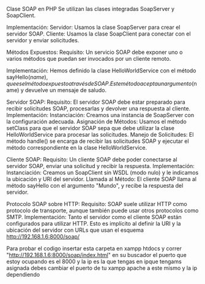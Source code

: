 Clase SOAP en PHP
Se utilizan las clases integradas SoapServer y SoapClient.

Implementación:
Servidor: Usamos la clase SoapServer para crear el servidor SOAP.
Cliente: Usamos la clase SoapClient para conectar con el servidor y enviar solicitudes.

Métodos Expuestos:
Requisito: Un servicio SOAP debe exponer uno o varios métodos que puedan ser invocados por un cliente remoto.

Implementación:
Hemos definido la clase HelloWorldService con el método sayHello($name), que es el método expuesto a través de SOAP. Este método acepta un argumento ($name) y devuelve un mensaje de saludo.

Servidor SOAP:
Requisito: El servidor SOAP debe estar preparado para recibir solicitudes SOAP, procesarlas y devolver una respuesta al cliente.
Implementación:
Instanciación: Creamos una instancia de SoapServer con la configuración adecuada.
Asignación de Métodos: Usamos el método setClass para que el servidor SOAP sepa que debe utilizar la clase HelloWorldService para procesar las solicitudes.
Manejo de Solicitudes: El método handle() se encarga de recibir las solicitudes SOAP y ejecutar el método correspondiente en la clase HelloWorldService.

Cliente SOAP:
Requisito: Un cliente SOAP debe poder conectarse al servidor SOAP, enviar una solicitud y recibir la respuesta.
Implementación:
Instanciación: Creamos un SoapClient sin WSDL (modo nulo) y le indicamos la ubicación y URI del servidor.
Llamada al Método: El cliente SOAP llama al método sayHello con el argumento "Mundo", y recibe la respuesta del servidor.

Protocolo SOAP sobre HTTP:
Requisito: SOAP suele utilizar HTTP como protocolo de transporte, aunque también puede usar otros protocolos como SMTP.
Implementación:
Tanto el servidor como el cliente SOAP están configurados para utilizar HTTP. Esto es implícito al definir la URI y la ubicación del servidor con URLs que usan el esquema http://192.168.1.6:8000/soap/


Para probar el codigo insertar esta carpeta en xampp htdocs y correr "http://192.168.1.6:8000/soap/index.html" en su buscador el puerto que estoy ocupando es el 8000 y la ip es la que tengas en ipque tengams asignada debes cambiar el puerto de tu xampp apache a este mismo y la ip dependiendo
